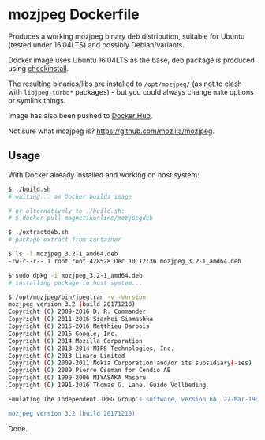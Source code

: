# mozjpeg Dockerfile
Produces a working mozjpeg binary deb distribution, suitable for Ubuntu (tested under 16.04LTS) and possibly Debian/variants.

Docker image uses Ubuntu 16.04LTS as the base, deb package is produced using [checkinstall](http://asic-linux.com.mx/~izto/checkinstall/).

The resulting binaries/libs are installed to `/opt/mozjpeg/` (as not to clash with `libjpeg-turbo*` packages) - but you could always change `make` options or symlink things.

Image has also been pushed to [Docker Hub](https://hub.docker.com/r/magnetikonline/mozjpegdeb/).

Not sure what mozjpeg is? https://github.com/mozilla/mozjpeg.

## Usage
With Docker already installed and working on host system:

```sh
$ ./build.sh
# waiting... as Docker builds image

# or alternatively to ./build.sh:
# $ docker pull magnetikonline/mozjpegdeb

$ ./extractdeb.sh
# package extract from container

$ ls -l mozjpeg_3.2-1_amd64.deb
-rw-r--r-- 1 root root 428528 Dec 10 12:36 mozjpeg_3.2-1_amd64.deb

$ sudo dpkg -i mozjpeg_3.2-1_amd64.deb
# installing package to host system...

$ /opt/mozjpeg/bin/jpegtran -v -version
mozjpeg version 3.2 (build 20171210)
Copyright (C) 2009-2016 D. R. Commander
Copyright (C) 2011-2016 Siarhei Siamashka
Copyright (C) 2015-2016 Matthieu Darbois
Copyright (C) 2015 Google, Inc.
Copyright (C) 2014 Mozilla Corporation
Copyright (C) 2013-2014 MIPS Technologies, Inc.
Copyright (C) 2013 Linaro Limited
Copyright (C) 2009-2011 Nokia Corporation and/or its subsidiary(-ies)
Copyright (C) 2009 Pierre Ossman for Cendio AB
Copyright (C) 1999-2006 MIYASAKA Masaru
Copyright (C) 1991-2016 Thomas G. Lane, Guido Vollbeding

Emulating The Independent JPEG Group's software, version 6b  27-Mar-1998

mozjpeg version 3.2 (build 20171210)
```

Done.
